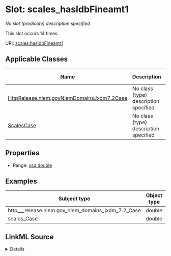 

# Slot: scales_hasIdbFineamt1


_No slot (predicate) description specified_






This slot occurs 14 times.


URI: [scales:hasIdbFineamt1](http://schemas.scales-okn.org/rdf/scales#hasIdbFineamt1)



<!-- no inheritance hierarchy -->





## Applicable Classes

| Name | Description | Modifies Slot |
| --- | --- | --- |
| [HttpRelease.niem.govNiemDomainsJxdm7.2Case](../classes/HttpRelease.niem.govNiemDomainsJxdm7.2Case.md) | No class (type) description specified |  yes  |
| [ScalesCase](../classes/ScalesCase.md) | No class (type) description specified |  yes  |







## Properties

* Range: [xsd:double](http://www.w3.org/2001/XMLSchema#double)






## Examples

| Subject type | Object type | Example subject | Example object | Occurrences |
| --- | --- | --- | --- | --- |
| http___release.niem.gov_niem_domains_jxdm_7.2_Case | double | scales:/CaseCriminal | -8.0 | 14 |
| scales_Case | double | scales:/CaseCriminal | -8.0 | 14 |




## LinkML Source

<details>

```yaml
name: scales_hasIdbFineamt1
annotations:
  count:
    tag: count
    value: 14
description: No slot (predicate) description specified
examples:
- object:
    example_object: '-8.0'
    example_object_type: double
    example_predicate: scales:hasIdbFineamt1
    example_subject: scales:/CaseCriminal
    example_subject_type: http___release.niem.gov_niem_domains_jxdm_7.2_Case
- object:
    example_object: '-8.0'
    example_object_type: double
    example_predicate: scales:hasIdbFineamt1
    example_subject: scales:/CaseCriminal
    example_subject_type: scales_Case
from_schema: scales-kg
rank: 1000
slot_uri: scales:hasIdbFineamt1
alias: scales_hasIdbFineamt1
domain_of:
- http___release.niem.gov_niem_domains_jxdm_7.2_Case
- scales_Case
range: double

```
</details>